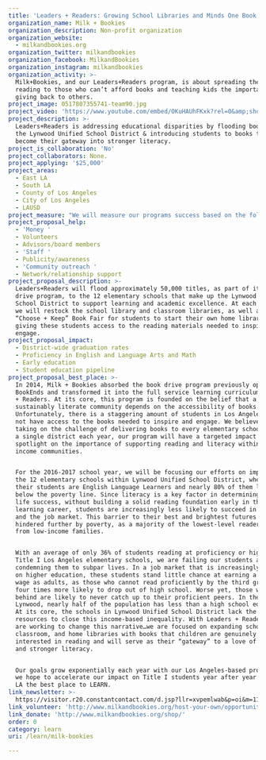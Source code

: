 ```yaml
---
title: 'Leaders + Readers: Growing School Libraries and Minds One Book At A Time'
organization_name: Milk + Bookies
organization_description: Non-profit organization
organization_website:
  - milkandbookies.org
organization_twitter: milkandbookies
organization_facebook: MilkandBookies
organization_instagram: milkandbookies
organization_activity: >-
  Milk+Bookies, and our Leaders+Readers program, is about spreading the love of
  reading to those who can’t afford books and teaching kids the importance of
  giving back to others.
project_image: 0517807355741-team90.jpg
project_video: 'https://www.youtube.com/embed/OKuHAUhFKxk?rel=0&amp;showinfo=0'
project_description: >-
  Leaders+Readers is addressing educational disparities by flooding books into
  the Lynwood Unified School District & introducing students to books that will
  become their gateway into stronger literacy.
project_is_collaboration: 'No'
project_collaborators: None.
project_applying: '$25,000'
project_areas:
  - East LA
  - South LA
  - County of Los Angeles
  - City of Los Angeles
  - LAUSD
project_measure: "We will measure our programs success based on the following: \n \n1)\tNumber of schools within the Lynwood Unified School District that receive a book delivery\n2)\tNumber of books provided in total and by school\n3)\tNumber of students impacted\n4)\tSuccess in engaging school administration and teachers to allow book deliveries and allocating resources to ensure books are incorporated into the school library and classroom libraries.\n5)\tNumber of students to participate in Choose + Keep Book Fairs\n\nTeacher survey findings are expected to be consistent with the following historical data:\n·      95% of teachers report an increase in student reading after receiving donated books\n·      Students with access to a variety of reading material have higher than average test scores\n \n·      Narrowing the “achievement gap” leads to lower truancy rates and increases in confidence and academic achievement."
project_proposal_help:
  - 'Money '
  - Volunteers
  - Advisors/board members
  - 'Staff '
  - Publicity/awareness
  - 'Community outreach '
  - Network/relationship support
project_proposal_description: >-
  Leaders+Readers will flood approximately 50,000 titles, as part of its book
  drive program, to the 12 elementary schools that make up the Lynwood Unified
  School District to support learning and academic excellence. At each school,
  we will restock the school library and classroom libraries, as well as hold a
  “Choose + Keep” Book Fair for students to start their own home libraries
  giving these students access to the reading materials needed to inspire and
  engage.
project_proposal_impact:
  - District-wide graduation rates
  - Proficiency in English and Language Arts and Math
  - Early education
  - Student education pipeline
project_proposal_best_place: >-
  In 2014, Milk + Bookies absorbed the book drive program previously operated by
  BookEnds and transformed it into the full service learning curriculum, Leaders
  + Readers. At its core, this program is founded on the belief that a
  sustainably literate community depends on the accessibility of books.
  Unfortunately, there is a staggering amount of students in Los Angeles that do
  not have access to the books needed to inspire and engage. We believe by
  taking on the challenge of delivering books to every elementary school within
  a single district each year, our program will have a targeted impact and put a
  spotlight on the importance of supporting reading and literacy within lower
  income communities. 


  For the 2016-2017 school year, we will be focusing our efforts on impacting
  the 12 elementary schools within Lynwood Unified School District, where 40% of
  their students are English Language Learners and nearly 80% of them live at or
  below the poverty line. Since literacy is a key factor in determining future
  life success, without building a solid reading foundation early in their
  learning career, students are increasingly less likely to succeed in academics
  and the job market. This barrier to their best and brightest futures is
  hindered further by poverty, as a majority of the lowest-level readers are
  from low-income families.   


  With an average of only 36% of students reading at proficiency or higher in
  Title I Los Angeles elementary schools, we are failing our students and
  condemning them to subpar lives. In a job market that is increasingly reliant
  on higher education, these students stand little chance at earning a livable
  wage as adults, as those who cannot read proficiently by the third grade are
  four times more likely to drop out of high school. Worse yet, those who fall
  behind are likely to never catch up to their proficient peers. In the city of
  Lynwood, nearly half of the population has less than a high school education.
  At its core, the schools in Lynwood Unified School District lack the necessary
  resources to close this income-based inequality. With Leaders + Readers, we
  are working to change this narrative…we are focused on expanding school,
  classroom, and home libraries with books that children are genuinely
  interested in reading and will serve as their “gateway” to a love of reading
  and stronger literacy.


  Our goals grow exponentially each year with our Los Angeles-based program and
  we hope to accelerate our impact on Title I students year after year and make
  LA the best place to LEARN.
link_newsletter: >-
  https://visitor.r20.constantcontact.com/d.jsp?llr=xvpemlwab&p=oi&m=1123515776695&sit=5bx5zsjkb&f=dde3738c-1e79-4060-ad2a-90b6a7ad31e4
link_volunteer: 'http://www.milkandbookies.org/host-your-own/opportunities/'
link_donate: 'http://www.milkandbookies.org/shop/'
order: 0
category: learn
uri: /learn/milk-bookies

---
```


